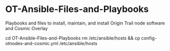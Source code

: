 # OT-Ansible-Files-and-Playbooks
Playbooks and files to install, maintain, and install Origin Trail node software and Cosmic Overlay

cd OT-Ansible-Files-and-Playbooks
rm /etc/ansible/hosts && cp config-otnodes-and-cosmic.yml /etc/ansible/hosts

